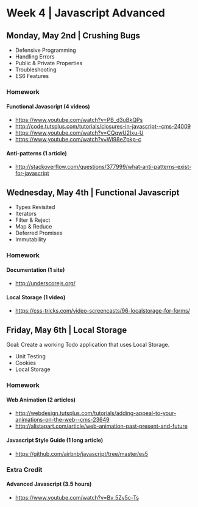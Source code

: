 # Week 4 | Javascript Advanced

## Monday, May 2nd | Crushing Bugs

- Defensive Programming
- Handling Errors
- Public & Private Properties
- Troubleshooting
- ES6 Features

### Homework

#### Functional Javascript (4 videos)
- https://www.youtube.com/watch?v=PB_d3uBkQPs
- http://code.tutsplus.com/tutorials/closures-in-javascript--cms-24009
- https://www.youtube.com/watch?v=CQqwU2Ixu-U
- https://www.youtube.com/watch?v=Wl98eZpkp-c

#### Anti-patterns (1 article)
- http://stackoverflow.com/questions/377999/what-anti-patterns-exist-for-javascript



## Wednesday, May 4th | Functional Javascript

- Types Revisited
- Iterators
- Filter & Reject
- Map & Reduce
- Deferred Promises
- Immutability

### Homework

#### Documentation (1 site)
- http://underscorejs.org/

#### Local Storage (1 video)
- https://css-tricks.com/video-screencasts/96-localstorage-for-forms/



## Friday, May 6th | Local Storage

Goal: Create a working Todo application that uses Local Storage.

- Unit Testing
- Cookies
- Local Storage

### Homework

#### Web Animation (2 articles)
- http://webdesign.tutsplus.com/tutorials/adding-appeal-to-your-animations-on-the-web--cms-23649
- http://alistapart.com/article/web-animation-past-present-and-future

#### Javascript Style Guide (1 long article)
- https://github.com/airbnb/javascript/tree/master/es5


### Extra Credit

#### Advanced Javascript (3.5 hours)
- https://www.youtube.com/watch?v=Bv_5Zv5c-Ts

